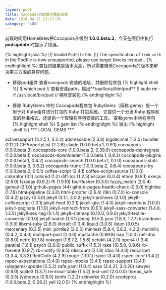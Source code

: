 ```yaml
---
layout: post
title: Cocopods的卸载与重新安装
date: 2016-04-21 21:17:35
category: "iOS"
---
```


前段时间用HomeBrew把Cocopods升级到 **1.0.0.beta.3**，今天在项目中执行 **pod update** 时提示了错误。

{% highlight java %}
[!] Invalid `Podfile` file: [!] The specification of `link_with` in the Podfile is now unsupported, please use target blocks instead..
{% endhighlight %}
查找的结果是版本太高，所以需要降低Cocoapods的版本来解决第三方库的兼容问题。

- 移除pod组件
查看cocopods 安装的地址，并删除程序包
{% highlight shell %}
$ which pod   // 查看安装path，输出**/usr/local/bin/pod**
$ sudo rm -rf  /usr/local/bin/pod   // 移除安装包
{% endhighlight %}

- 移除 RubyGems 中的 Cocoapods程序包
RubyGems（简称 gems）是一个用于对 Ruby组件进行打包的 Ruby 打包系统。 它提供一个分发 Ruby 程序和库的标准格式，还提供一个管理程序包安装的工具。
查看gems本地程序包
{% highlight shell %}
$ gem list
{% endhighlight %}
输出
{% highlight shell %}
*** LOCAL GEMS ***

activesupport (4.2.5.1, 4.2.4)
addressable (2.3.8)
bigdecimal (1.2.0)
bundler (1.11.2)
CFPropertyList (2.2.8)
claide (1.0.0.beta.1, 0.9.1)
cocoapods (1.0.0.beta.3)
cocoapods-core (1.0.0.beta.3, 0.39.0)
cocoapods-deintegrate (1.0.0.beta.1)
cocoapods-downloader (1.0.0.beta.1, 0.9.3)
cocoapods-plugins (1.0.0.beta.1, 0.4.2)
cocoapods-search (1.0.0.beta.1, 0.1.0)
cocoapods-stats (1.0.0.beta.3, 0.6.2)
cocoapods-trunk (1.0.0.beta.2, 0.6.4)
cocoapods-try (1.0.0.beta.2, 0.5.1)
coffee-script (2.4.1)
coffee-script-source (1.10.0)
colorator (0.1)
colored (1.2)
diff-lcs (1.2.5)
escape (0.0.4)
ethon (0.8.1)
execjs (2.6.0)
faraday (0.9.2)
ffi (1.9.10)
fourflusher (0.3.0)
fuzzy_match (2.0.4)
gemoji (2.1.0)
github-pages (44)
github-pages-health-check (0.6.0)
highline (1.7.8)
html-pipeline (2.3.0)
html-proofer (2.6.4)
i18n (0.7.0)
io-console (0.4.2)
jazzy (0.5.0)
jekyll (3.1.1, 3.0.2)
jekyll-archives (2.1.0)
jekyll-coffeescript (1.0.1)
jekyll-feed (0.3.1)
jekyll-gist (1.4.0)
jekyll-mentions (1.0.0)
jekyll-paginate (1.1.0)
jekyll-redirect-from (0.9.1)
jekyll-sass-converter (1.4.0, 1.3.0)
jekyll-seo-tag (0.1.4)
jekyll-sitemap (0.10.0, 0.9.0)
jekyll-textile-converter (0.1.0)
jekyll-watch (1.3.1)
jemoji (0.5.1)
json (1.8.3, 1.7.7)
kramdown (1.9.0)
libxml-ruby (2.6.0)
liferaft (0.0.4)
liquid (3.0.6)
listen (3.0.5)
mercenary (0.3.5)
mini_portile2 (2.0.0)
minitest (5.8.4, 5.8.2, 4.3.2)
molinillo (0.4.2, 0.4.0)
multipart-post (2.0.0)
mustache (0.99.8)
nap (1.0.0)
net-dns (0.8.0)
netrc (0.7.8)
nokogiri (1.6.7.2, 1.5.6)
octokit (4.2.0)
open4 (1.3.4)
parallel (1.6.1)
psych (2.0.0)
public_suffix (1.5.3)
rake (10.5.0, 0.9.6)
rb-fsevent (0.9.7)
rb-inotify (0.9.5)
rdiscount (2.1.8)
rdoc (4.0.0)
redcarpet (3.3.4, 3.3.3)
RedCloth (4.2.9)
rouge (1.10.1)
rspec (3.4.0)
rspec-core (3.4.2)
rspec-expectations (3.4.0)
rspec-mocks (3.4.1)
rspec-support (3.4.1)
rubygems-update (2.5.2)
safe_yaml (1.0.4)
sass (3.4.21, 3.4.20)
sawyer (0.6.0)
sqlite3 (1.3.7)
terminal-table (1.5.2)
test-unit (2.0.0.0)
thread_safe (0.3.5)
typhoeus (0.8.0)
tzinfo (1.2.2)
xcinvoke (0.2.0)
xcodeproj (1.0.0.beta.2, 0.28.2)
yell (2.0.5)
{% endhighlight %}
